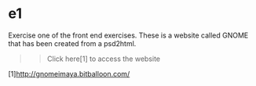 # e1
Exercise one of the front end exercises. These is a website called GNOME that has been created from a psd2html.
 >>Click here[1] to access the website
 
 [1]http://gnomeimaya.bitballoon.com/

